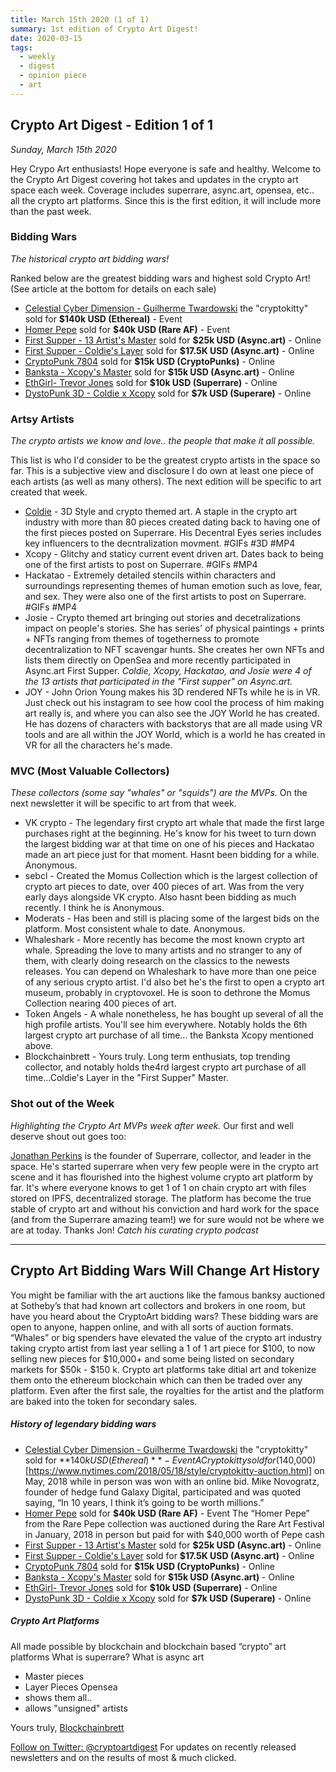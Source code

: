 ```yaml
---
title: March 15th 2020 (1 of 1)
summary: 1st edition of Crypto Art Digest!
date: 2020-03-15
tags:
  - weekly
  - digest
  - opinion piece
  - art
---
```


## Crypto Art Digest - Edition 1 of 1
 *Sunday, March 15th 2020*

Hey Crypo Art enthusiasts! Hope everyone is safe and healthy. Welcome to the Crypto Art Digest covering hot takes and updates in the crypto art space each week. Coverage includes superrare, async.art, opensea, etc.. all the crypto art platforms. Since this is the first edition, it will include more than the past week.

### Bidding Wars 
*The historical crypto art bidding wars!*

Ranked below are the greatest bidding wars and highest sold Crypto Art!
(See article at the bottom for details on each sale)

* [Celestial Cyber Dimension - Guilherme Twardowski](https://www.nytimes.com/2018/05/18/style/cryptokitty-auction.html) the "cryptokitty" sold for **$140k USD (Ethereal)** - Event
* [Homer Pepe](https://mashable.com/2018/01/25/homer-pepe-rare-digital-art-auction/) sold for **$40k USD (Rare AF)** - Event
* [First Supper - 13 Artist's Master](https://twitter.com/AsyncArt/status/1233482051548065793) sold for **$25k USD (Async.art)** - Online 
* [First Supper - Coldie's Layer](https://twitter.com/web3brett/status/1234240533045956613) sold for **$17.5K USD (Async.art)** - Online
* [CryptoPunk 7804](https://www.larvalabs.com/cryptopunks/details/7804) sold for **$15k USD (CryptoPunks)** - Online 
* [Banksta - Xcopy's Master](https://async.art/art/master/0x6c424c25e9f1fff9642cb5b7750b0db7312c29ad-28) sold for **$15k USD (Async.art)** - Online
* [EthGirl- Trevor Jones](https://news.bitstarz.com/ethgirl-nft-artwork-sells-for-record-72-1-eth) sold for **$10k USD (Superrare)** - Online
* [DystoPunk 3D - Coldie x Xcopy]() sold for **$7k USD (Superare)** - Online

### Artsy Artists
*The crypto artists we know and love.. the people that make it all possible.*

This list is who I'd consider to be the greatest crypto artists in the space so far. This is a subjective view and disclosure I do own at least one piece of each artists (as well as many others). The next edition will be specific to art created that week.

* [Coldie](https://twitter.com/Coldie) - 3D Style and crypto themed art. A staple in the crypto art industry with more than 80 pieces created dating back to having one of the first pieces posted on Superrare. His Decentral Eyes series includes key influencers to the decntralization movment. #GIFs #3D #MP4
* Xcopy - Glitchy and staticy current event driven art. Dates back to being one of the first artists to post on Superrare. #GIFs #MP4
* Hackatao - Extremely detailed stencils within characters and surroundings representing themes of human emotion such as love, fear, and sex. They were also one of the first artists to post on Superrare. #GIFs #MP4
* Josie - Crypto themed art bringing out stories and decetralizations impact on people's stories. She has series' of physical paintings + prints + NFTs ranging from themes of togetherness to promote decentralization to NFT scavengar hunts. She creates her own NFTs and lists them directly on OpenSea and more recently participated in Async.art First Supper.
*Coldie, Xcopy, Hackatao, and Josie were 4 of the 13 artists that 
participated in the "First supper" on Async.art.*
* JOY - John Orion Young makes his 3D rendered NFTs while he is in VR. Just check out his instagram to see how cool the process of him making art really is, and where you can also see the JOY World he has created. He has dozens of characters with backstorys that are all made using VR tools and are all within the JOY World, which is a world he has created in VR for all the characters he's made. 


### MVC (Most Valuable Collectors)
*These collectors (some say "whales" or "squids") are the MVPs.* On the next newsletter it will be specific to art from that week.

* VK crypto - The legendary first crypto art whale that made the first large purchases right at the beginning. He's know for his tweet to turn down the largest bidding war at that time on one of his pieces and Hackatao made an art piece just for that moment. Hasnt been bidding for a while. Anonymous.
* sebcl - Created the Momus Collection which is the largest collection of crypto art pieces to date, over 400 pieces of art. Was from the very early days alongside VK crypto. Also hasnt been bidding as much recently. I think he is Anonymous.
* Moderats - Has been and still is placing some of the largest bids on the platform. Most consistent whale to date. Anonymous.
* Whaleshark - More recently has become the most known crypto art whale. Spreading the love to many artists and no stranger to any of them, with clearly doing research on the classics to the newests releases. You can depend on Whaleshark to have more than one peice of any serious crypto artist. I'd also bet he's the first to open a crypto art museum, probably in cryptovoxel. He is soon to dethrone the Momus Collection nearing 400 pieces of art.
* Token Angels - A whale nonetheless, he has bought up several of all the high profile artists. You'll see him everywhere. Notably holds the 6th largest crypto art purchase of all time... the Banksta Xcopy mentioned above.
* Blockchainbrett - Yours truly. Long term enthusiats, top trending collector, and notably holds the4rd largest crypto art purchase of all time...Coldie's Layer in the "First Supper" Master.


### Shot out of the Week
*Highlighting the Crypto Art MVPs week after week.* Our first and well deserve shout out goes too:

[Jonathan Perkins](https://twitter.com/jperkinsx?lang=en) is the founder of Superrare, collector, and leader in the space. He's started superrare when very few people were in the crypto art scene and it has flourished into the highest volume crypto art platform by far. It's where everyone knows to get 1 of 1 on chain crypto art with files stored on IPFS, decentralized storage. The platform has become the true stable of crypto art and without his conviction and hard work for the space (and from the Superrare amazing team!) we for sure would not be where we are at today. Thanks Jon! *Catch his curating crypto podcast*

-----------------------------------------------------------

## Crypto Art Bidding Wars Will Change Art History 

You might be familiar with the art auctions like the famous banksy auctioned at Sotheby’s that had known art collectors and brokers in one room, but have you heard about the CryptoArt bidding wars? These bidding wars are open to anyone, happen online, and with all sorts of auction formats. “Whales” or big spenders have elevated the value of the crypto art industry taking crypto artist from last year selling a 1 of 1 art piece for $100, to now selling new pieces for $10,000+ and some being listed on secondary markets for $50k - $150 k. Crypto art platforms take ditial art and tokenize them onto the ethereum blockchain which can then be traded over any platform. Even after the first sale, the royalties for the artist and the platform are baked into the token for secondary sales.

##### History of legendary bidding wars
* [Celestial Cyber Dimension - Guilherme Twardowski](https://www.nytimes.com/2018/05/18/style/cryptokitty-auction.html) the "cryptokitty" sold for **$140k USD (Ethereal)** - Event
A Cryptokitty sold for ($140,000)[https://www.nytimes.com/2018/05/18/style/cryptokitty-auction.html] on May, 2018 while in person was won with an online bid. Mike Novogratz, founder of hedge fund Galaxy Digital, participated and was quoted saying, “In 10 years, I think it’s going to be worth millions.”
* [Homer Pepe](https://mashable.com/2018/01/25/homer-pepe-rare-digital-art-auction/) sold for **$40k USD (Rare AF)** - Event
The “Homer Pepe” from the Rare Pepe collection was auctioned during the Rare Art Festival in January, 2018 in person but paid for with $40,000 worth of Pepe cash 
* [First Supper - 13 Artist's Master](https://twitter.com/AsyncArt/status/1233482051548065793) sold for **$25k USD (Async.art)** - Online 
* [First Supper - Coldie's Layer](https://twitter.com/web3brett/status/1234240533045956613) sold for **$17.5K USD (Async.art)** - Online
* [CryptoPunk 7804](https://www.larvalabs.com/cryptopunks/details/7804) sold for **$15k USD (CryptoPunks)** - Online 
* [Banksta - Xcopy's Master](https://async.art/art/master/0x6c424c25e9f1fff9642cb5b7750b0db7312c29ad-28) sold for **$15k USD (Async.art)** - Online
* [EthGirl- Trevor Jones](https://news.bitstarz.com/ethgirl-nft-artwork-sells-for-record-72-1-eth) sold for **$10k USD (Superrare)** - Online
* [DystoPunk 3D - Coldie x Xcopy]() sold for **$7k USD (Superare)** - Online


##### Crypto Art Platforms
All made possible by blockchain and blockchain based “crypto” art platforms
What is superrare?
What is async art 
- Master pieces
- Layer Pieces
Opensea 
- shows them all.. 
- allows "unsigned" artists




Yours truly,
[Blockchainbrett](https://twitter.com/web3brett)

<a class="twitter-follow-button"
  href="https://twitter.com/cryptoartdigest">
Follow on Twitter: @cryptoartdigest</a>
For updates on recently released newsletters
and on the results of most & much clicked.
